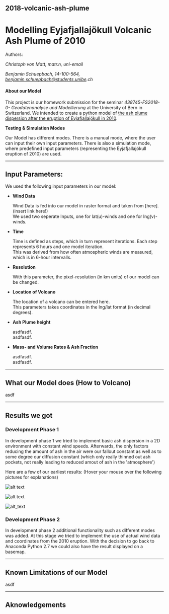 ## 2018-volcanic-ash-plume

# Modelling Eyjafjallajökull Volcanic Ash Plume of 2010

Authors:

_Christoph von Matt, matr.n, uni-email_

_Benjamin Schuepbach, 14-100-564, benjamin.schuepbach@students.unibe.ch_




#### About our Model

This project is our homework submission for the seminar  _438745-FS2018-0- Geodatenanalyse und Modellierung_ at the University of Bern in Switzerland. We intended to create a python model of [the ash plume dispersion after the eruption of Eyjafjallajökull in 2010](https://en.wikipedia.org/wiki/2010_eruptions_of_Eyjafjallaj%C3%B6kull).


**Testing & Simulation Modes**

Our Model has different modes. There is a manual mode, where the user can input their own input parameters. There is also a simulation mode, where predefined input parameters (representing the Eyjafjallajökull eruption of 2010) are used.


---


## Input Parameters:
We used the following input parameters in our model:


+ **Wind Data**

   Wind Data is fed into our model in raster format and taken from [here].(insert link here!)  
   We used two seperate Inputs, one for lat(u)-winds and one for lng(v)-winds.  


+ **Time**

   Time is defined as steps, which in turn represent iterations. Each step represents 6 hours and one model iteration.  
   This was derived from how often atmospheric winds are measured, which is in 6-hour intervalls.  


+ **Resolution**

   With this parameter, the pixel-resolution (in km units) of our model can be changed.  


+ **Location of Volcano**

   The location of a volcano can be entered here.  
   This parameters takes coordinates in the lng/lat format (in decimal degrees).  


+ **Ash Plume height**

   asdfasdf.  
   asdfasdf.  

+ **Mass- and Volume Rates & Ash Fraction**

   asdfasdf.  
   asdfasdf.  


---


## What our Model does (How to Volcano)
asdf

---


## Results we got


### Development Phase 1


In development phase 1 we tried to implement basic ash dispersion in a 2D environment with constant wind speeds. 
Afterwards, the only factors reducing the amount of ash in the air were our fallout constant as well as to some degree our 
diffusion constant (which only really thinned out ash pockets, not really leading to reduced amout of ash in the 'atmosphere')


Here are a few of our earliest results:
(Hover your mouse over the following pictures for explanations)

![alt text](https://github.com/unibe-geodata-modelling/2018-volcanic-ash-plume/blob/master/mediaResources/testruns_GIFs/test.gif "First implementation, only mass transport, no diffusion, no fallout")

![alt text](https://github.com/unibe-geodata-modelling/2018-volcanic-ash-plume/blob/master/mediaResources/testruns_GIFs/test_3.gif "Same as first one, although with 4 ash-source pixels instead of 1")

![alt_text](https://github.com/unibe-geodata-modelling/2018-volcanic-ash-plume/blob/master/mediaResources/testruns_GIFs/Ashplume2.gif "Ash plume with implemented diffusion- and fallout coefficients")


### Development Phase 2


In development phase 2 additional functionality such as different modes was added. At this stage we tried to implement the use of actual wind data and coordinates from the 2010 eruption. With the decision to go back to Anaconda Python 2.7 we could also have the result displayed on a basemap.

---


## Known Limitations of our Model
asdf


---


## Aknowledgements






